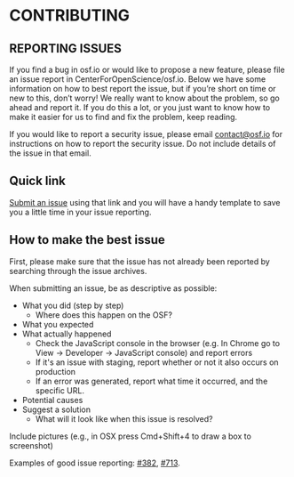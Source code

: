 CONTRIBUTING
============

REPORTING ISSUES
----------------

If you find a bug in osf.io or would like to propose a new feature, please file an issue report in CenterForOpenScience/osf.io. Below we have some information on how to best report the issue, but if you’re short on time or new to this, don’t worry! We really want to know about the problem, so go ahead and report it. If you do this a lot, or you just want to know how to make it easier for us to find and fix the problem, keep reading.

If you would like to report a security issue, please email contact@osf.io for instructions on how to report the security issue. Do not include details of the issue in that email.

Quick link
----------
[Submit an issue](https://github.com/CenterForOpenScience/OSF.io/issues/new?body=Steps%0A-------%0A1.%20%0A%0AExpected%0A------------%0A%0AActual%0A--------%0A)
using that link and you will have a handy template to save you a little time in your issue reporting.

How to make the best issue
--------------------------

First, please make sure that the issue has not already been reported by searching through the issue archives. 

When submitting an issue, be as descriptive as possible: 
* What you did (step by step)
    * Where does this happen on the OSF?
* What you expected
* What actually happened 
    * Check the JavaScript console in the browser (e.g. In Chrome go to View → Developer → JavaScript console) and report errors 
    * If it's an issue with staging, report whether or not it also occurs on production 
    * If an error was generated, report what time it occurred, and the specific URL.
* Potential causes 
* Suggest a solution
    * What will it look like when this issue is resolved? 

Include pictures (e.g., in OSX press Cmd+Shift+4 to draw a box to screenshot)

Examples of good issue reporting: [#382](https://github.com/CenterForOpenScience/osf.io/issues/382), [#713](https://github.com/CenterForOpenScience/osf.io/issues/713).
